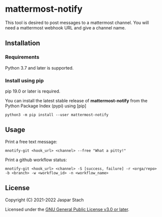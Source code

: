 # mattermost-notify

This tool is desired to post messages to a mattermost channel.
You will need a mattermost webhook URL and give a channel name.

## Installation

### Requirements

Python 3.7 and later is supported.

### Install using pip

pip 19.0 or later is required.

You can install the latest stable release of **mattermost-notify** from the Python
Package Index (pypi) using [pip]

    python3 -m pip install --user mattermost-notify

## Usage

Print a free text message:
```
mnotify-git <hook_url> <channel> --free "What a pitty!"
```

Print a github workflow status:
```
mnotify-git <hook_url> <channel> -S [success, failure] -r <orga/repo> -b <branch> -w <workflow_id> -n <workflow_name>
```

## License

Copyright (C) 2021-2022 Jaspar Stach

Licensed under the [GNU General Public License v3.0 or later](LICENSE).